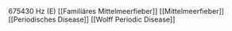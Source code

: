 675430 Hz (E)
[[Familiäres Mittelmeerfieber]]
[[Mittelmeerfieber]]
[[Periodisches Disease]]
[[Wolff Periodic Disease]]